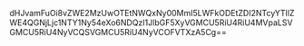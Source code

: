 dHJvamFuOi8vZWE2MzUwOTEtNWQxNy00MmI5LWFkODEtZDI2NTcyYTllZWE4QGNjLjc1NTY1Ny54eXo6NDQzI1JlbGF5XyVGMCU5RiU4RiU4MVpaLSVGMCU5RiU4NyVCQSVGMCU5RiU4NyVCOFVTXzA5Cg==